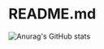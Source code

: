 # README.md

![Anurag's GitHub stats](https://github-readme-stats.vercel.app/api?username=anuraghazra&theme=dark)
